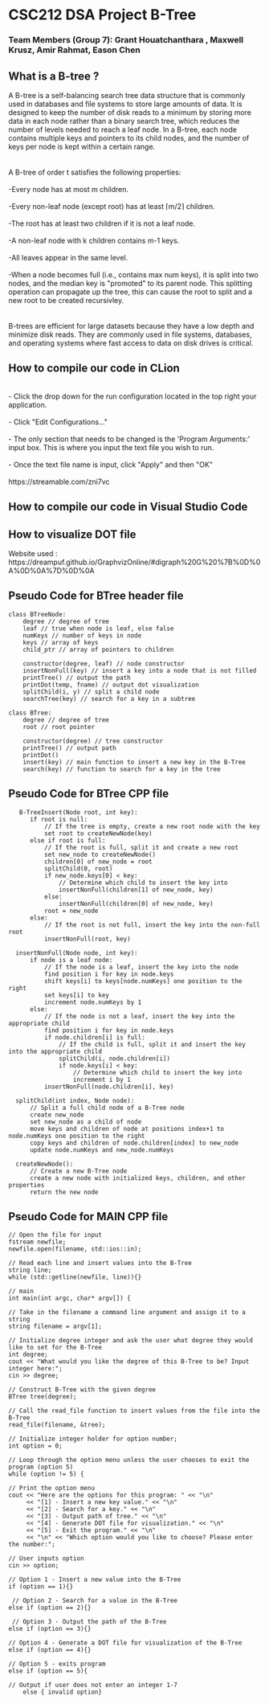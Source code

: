 <h1> CSC212 DSA Project B-Tree </h1>

<h3> Team Members (Group 7): Grant Houatchanthara , Maxwell Krusz, Amir Rahmat, Eason Chen </h3>

<h2> What is a B-tree ? </h2>

<p size = 5> A B-tree is a self-balancing search tree data structure that is commonly used in databases and file systems to store large amounts of data. It is designed to keep the number of disk reads to a minimum by storing more data in each node rather than a binary search tree, which reduces the number of levels needed to reach a leaf node. In a B-tree, each node contains multiple keys and pointers to its child nodes, and the number of keys per node is kept within a certain range. 
 <br></br>
 <br> A B-tree of order t satisfies the following properties: </br>
<br>-Every node has at most m children. </br>
<br>-Every non-leaf node (except root) has at least ⌈m/2⌉ children.</br>
<br>-The root has at least two children if it is not a leaf node.</br>
<br>-A non-leaf node with k children contains m-1 keys.</br>
<br>-All leaves appear in the same level.</br>
<br>-When a node becomes full (i.e., contains max num keys), it is split into two nodes, and the median key is "promoted" to its parent node. This splitting operation can propagate up the tree, this can cause the root to split and a new root to be created recursivley. </br>
<br></br>
B-trees are efficient for large datasets because they have a low depth and minimize disk reads. They are commonly used in file systems, databases, and operating systems where fast access to data on disk drives is critical. </p>

<h2> How to compile our code in CLion </h2>
<p size = 5>
<br>- Click the drop down for the run configuration located in the top right your application.</br>
<br>- Click "Edit Configurations..."</br>
<br>- The only section that needs to be changed is the 'Program Arguments:' input box. This is where you input the text file you wish to run.</br>
<br>- Once the text file name is input, click "Apply" and then "OK"</br>
<br>https://streamable.com/zni7vc</br>



 
 
 
 
 </p>

<h2> How to compile our code in Visual Studio Code </h2>
<p size = 5>


 
 
 
 
 </p>
 
 <h2> How to visualize DOT file </h2>
<p size = 5>
Website used :  https://dreampuf.github.io/GraphvizOnline/#digraph%20G%20%7B%0D%0A%0D%0A%7D%0D%0A 

 
 
 
 
 </p>
 
 
 
<h2> Pseudo Code for BTree header file </h2>

    class BTreeNode:
        degree // degree of tree
        leaf // true when node is leaf, else false
        numKeys // number of keys in node
        keys // array of keys
        child_ptr // array of pointers to children

        constructor(degree, leaf) // node constructor
        insertNonFull(key) // insert a key into a node that is not filled
        printTree() // output the path
        printDot(temp, fname) // output dot visualization
        splitChild(i, y) // split a child node
        searchTree(key) // search for a key in a subtree

    class BTree:
        degree // degree of tree
        root // root pointer

        constructor(degree) // tree constructor
        printTree() // output path
        printDot()
        insert(key) // main function to insert a new key in the B-Tree
        search(key) // function to search for a key in the tree
 
 <h2> Pseudo Code for BTree CPP file </h2>
 
       B-TreeInsert(Node root, int key):
          if root is null:
              // If the tree is empty, create a new root node with the key
              set root to createNewNode(key)
          else if root is full:
              // If the root is full, split it and create a new root
              set new_node to createNewNode()
              children[0] of new_node = root
              splitChild(0, root)
              if new_node.keys[0] < key:
                  // Determine which child to insert the key into
                  insertNonFull(children[1] of new_node, key)
              else:
                  insertNonFull(children[0] of new_node, key)
              root = new_node
          else:
              // If the root is not full, insert the key into the non-full root
              insertNonFull(root, key)

      insertNonFull(Node node, int key):
          if node is a leaf node:
              // If the node is a leaf, insert the key into the node
              find position i for key in node.keys
              shift keys[i] to keys[node.numKeys] one position to the right
              set keys[i] to key
              increment node.numKeys by 1
          else:
              // If the node is not a leaf, insert the key into the appropriate child
              find position i for key in node.keys
              if node.children[i] is full:
                  // If the child is full, split it and insert the key into the appropriate child
                  splitChild(i, node.children[i])
                  if node.keys[i] < key:
                      // Determine which child to insert the key into
                      increment i by 1
              insertNonFull(node.children[i], key)

      splitChild(int index, Node node):
          // Split a full child node of a B-Tree node
          create new_node
          set new_node as a child of node
          move keys and children of node at positions index+1 to node.numKeys one position to the right
          copy keys and children of node.children[index] to new_node
          update node.numKeys and new_node.numKeys

      createNewNode():
          // Create a new B-Tree node
          create a new node with initialized keys, children, and other properties
          return the new node


 
 
  <h2> Pseudo Code for MAIN CPP file </h2>

    // Open the file for input
    fstream newfile;
    newfile.open(filename, std::ios::in);

    // Read each line and insert values into the B-Tree
    string line;
    while (std::getline(newfile, line)){}

    // main 
    int main(int argc, char* argv[]) {
 
    // Take in the filename a command line argument and assign it to a string
    string filename = argv[1];

    // Initialize degree integer and ask the user what degree they would like to set for the B-Tree
    int degree;
    cout << "What would you like the degree of this B-Tree to be? Input integer here:";
    cin >> degree;

    // Construct B-Tree with the given degree
    BTree tree(degree);

    // Call the read_file function to insert values from the file into the B-Tree
    read_file(filename, &tree);

    // Initialize integer holder for option number;
    int option = 0;

    // Loop through the option menu unless the user chooses to exit the program (option 5)
    while (option != 5) {

    // Print the option menu
    cout << "Here are the options for this program: " << "\n"
         << "[1] - Insert a new key value." << "\n"
         << "[2] - Search for a key." << "\n"
         << "[3] - Output path of tree." << "\n"
         << "[4] - Generate DOT file for visualization." << "\n"
         << "[5] - Exit the program." << "\n"
         << "\n" << "Which option would you like to choose? Please enter the number:";

    // User inputs option
    cin >> option;

    // Option 1 - Insert a new value into the B-Tree
    if (option == 1){} 
    
     // Option 2 - Search for a value in the B-Tree
    else if (option == 2){} 

     // Option 3 - Output the path of the B-Tree
    else if (option == 3){}

    // Option 4 - Generate a DOT file for visualization of the B-Tree
    else if (option == 4){}
    
    // Option 5 - exits program 
    else if (option == 5){
   
    // Output if user does not enter an integer 1-7
        else { invalid option} 
